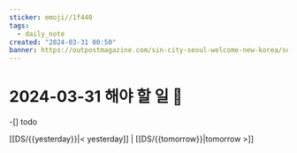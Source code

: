 ```yaml
---
sticker: emoji//1f440
tags:
  - daily_note
created: "2024-03-31 00:50"
banner: https://outpostmagazine.com/sin-city-seoul-welcome-new-korea/seoul-skyline-photo/
---
```

# 2024-03-31 해야 할 일 🎈

​-[] todo   

[[DS/{{yesterday}}|< yesterday]] | [[DS/{{tomorrow}}|tomorrow >]]